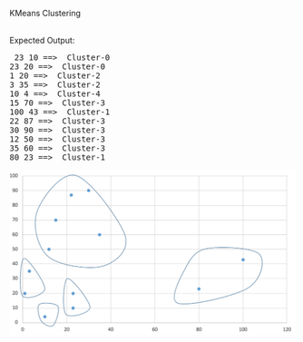 KMeans Clustering

<br>Expected Output:
<br>
<pre>
 23 10 ==>  Cluster-0
23 20 ==>  Cluster-0
1 20 ==>  Cluster-2
3 35 ==>  Cluster-2
10 4 ==>  Cluster-4
15 70 ==>  Cluster-3
100 43 ==>  Cluster-1
22 87 ==>  Cluster-3
30 90 ==>  Cluster-3
12 50 ==>  Cluster-3
35 60 ==>  Cluster-3
80 23 ==>  Cluster-1
</pre>

<img src='kmeans.png'>



